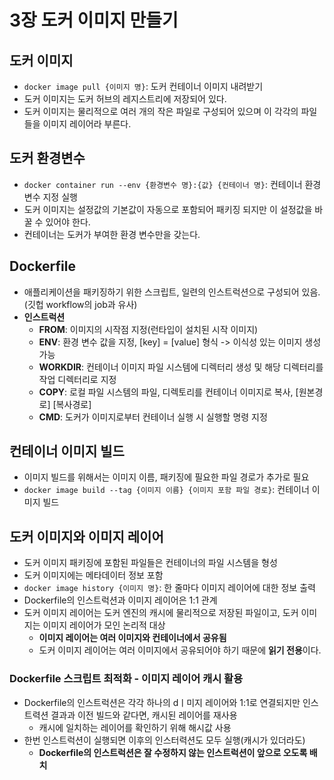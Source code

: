 # 3장 도커 이미지 만들기

## 도커 이미지
- `docker image pull {이미지 명}`: 도커 컨테이너 이미지 내려받기
- 도커 이미지는 도커 허브의 레지스트리에 저장되어 있다.
- 도커 이미지는 물리적으로 여러 개의 작은 파일로 구성되어 있으며 이 각각의 파일들을 이미지 레이어라 부른다.

## **도커 환경변수**
- `docker container run --env {환경변수 명}:{값} {컨테이너 명}`: 컨테이너 환경변수 지정 실행
- 도커 이미지는 설정값의 기본값이 자동으로 포함되어 패키징 되지만 이 설정값을 바꿀 수 있어야 한다.
- 컨테이너는 도커가 부여한 환경 변수만을 갖는다.

## Dockerfile
- 애플리케이션을 패키징하기 위한 스크립트, 일련의 인스트럭션으로 구성되어 있음.(깃헙 workflow의 job과 유사)
- **인스트럭션**
  - **FROM**: 이미지의 시작점 지정(런타입이 설치된 시작 이미지)
  - **ENV**: 환경 변수 값을 지정, [key] = [value] 형식  -> 이식성 있는 이미지 생성 가능
  - **WORKDIR**: 컨테이너 이미지 파일 시스템에 디렉터리 생성 및 해당 디렉터리를 작업 디렉터리로 지정
  - **COPY**: 로컬 파일 시스템의 파일, 디렉토리를 컨테이너 이미지로 복사, [원본경로] [복사경로]
  - **CMD**: 도커가 이미지로부터 컨테이너 실행 시 실행할 명령 지정

## 컨테이너 이미지 빌드
- 이미지 빌드를 위해서는 이미지 이름, 패키징에 필요한 파일 경로가 추가로 필요
- `docker image build --tag {이미지 이름} {이미지 포함 파일 경로}`: 컨테이너 이미지 빌드

## 도커 이미지와 이미지 레이어
- 도커 이미지 패키징에 포함된 파일들은 컨테이너의 파일 시스템을 형성
- 도커 이미지에는 메타데이터 정보 포함
- `docker image history {이미지 명}`: 한 줄마다 이미지 레이어에 대한 정보 출력
- Dockerfile의 인스트럭션과 이미지 레이어은 1:1 관계
- 도커 이미지 레이어는 도커 엔진의 캐시에 물리적으로 저장된 파일이고, 도커 이미지는 이미지 레이어가 모인 논리적 대상
  - **이미지 레이어는 여러 이미지와 컨테이너에서 공유됨**
  - 도커 이미지 레이어는 여러 이미지에서 공유되어야 하기 때문에 **읽기 전용**이다.

### **Dockerfile 스크립트 최적화 - 이미지 레이어 캐시 활용**
- Dockerfile의 인스트럭션은 각각 하나의 dㅣ미지 레이어와 1:1로 연결되지만 인스트력션 결과과 이전 빌드와 같다면, 캐시된 레이어를 재사용
  - 캐시에 일치하는 레이어를 확인하기 위해 해시값 사용
- 한번 인스트럭션이 실행되면 이후의 인스터력션도 모두 실행(캐시가 있더라도)
  - **Dockerfile의 인스트럭션은 잘 수정하지 않는 인스트럭션이 앞으로 오도록 배치**
